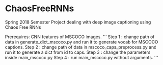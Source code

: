 # ChaosFreeRNNs
Spring 2018 Semester Project dealing with deep image captioning using Chaos Free RNNs

Prerequires: CNN features of MSCOCO images.
'''
Step 1 : change path of data in generate_dict_mscoco.py and run it to generate vocab for MSCOCO captions.
Step 2 : change path of data in mscoco_caps_preprocess.py and run it to generate a dict from id to caps.
Step 3 : change the parameters inside main_mscoco.py
Step 4 : run main_mscoco.py without arguments.
'''
